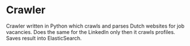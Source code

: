 Crawler
=======

Crawler written in Python which crawls and parses Dutch websites for job vacancies. Does the same for the LinkedIn only then it crawls profiles. Saves result into ElasticSearch.
